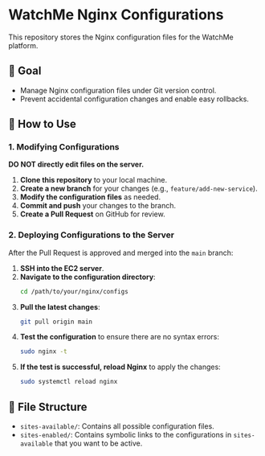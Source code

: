# WatchMe Nginx Configurations

This repository stores the Nginx configuration files for the WatchMe platform.

## 🎯 Goal

- Manage Nginx configuration files under Git version control.
- Prevent accidental configuration changes and enable easy rollbacks.

## 🔧 How to Use

### 1. Modifying Configurations

**DO NOT directly edit files on the server.**

1.  **Clone this repository** to your local machine.
2.  **Create a new branch** for your changes (e.g., `feature/add-new-service`).
3.  **Modify the configuration files** as needed.
4.  **Commit and push** your changes to the branch.
5.  **Create a Pull Request** on GitHub for review.

### 2. Deploying Configurations to the Server

After the Pull Request is approved and merged into the `main` branch:

1.  **SSH into the EC2 server**.
2.  **Navigate to the configuration directory**:
    ```bash
    cd /path/to/your/nginx/configs
    ```
3.  **Pull the latest changes**:
    ```bash
    git pull origin main
    ```
4.  **Test the configuration** to ensure there are no syntax errors:
    ```bash
    sudo nginx -t
    ```
5.  **If the test is successful, reload Nginx** to apply the changes:
    ```bash
    sudo systemctl reload nginx
    ```

## 📂 File Structure

- `sites-available/`: Contains all possible configuration files.
- `sites-enabled/`: Contains symbolic links to the configurations in `sites-available` that you want to be active.
